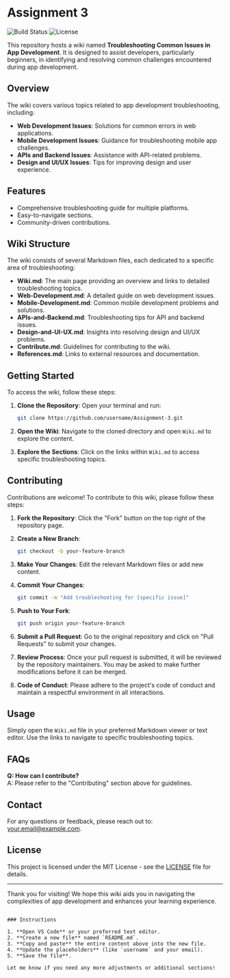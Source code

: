 
# Assignment 3

![Build Status](https://img.shields.io/badge/build-passing-brightgreen) ![License](https://img.shields.io/badge/license-MIT-blue)

This repository hosts a wiki named **Troubleshooting Common Issues in App Development**. It is designed to assist developers, particularly beginners, in identifying and resolving common challenges encountered during app development.

## Overview

The wiki covers various topics related to app development troubleshooting, including:

- **Web Development Issues**: Solutions for common errors in web applications.
- **Mobile Development Issues**: Guidance for troubleshooting mobile app challenges.
- **APIs and Backend Issues**: Assistance with API-related problems.
- **Design and UI/UX Issues**: Tips for improving design and user experience.

## Features

- Comprehensive troubleshooting guide for multiple platforms.
- Easy-to-navigate sections.
- Community-driven contributions.

## Wiki Structure

The wiki consists of several Markdown files, each dedicated to a specific area of troubleshooting:

- **Wiki.md**: The main page providing an overview and links to detailed troubleshooting topics.
- **Web-Development.md**: A detailed guide on web development issues.
- **Mobile-Development.md**: Common mobile development problems and solutions.
- **APIs-and-Backend.md**: Troubleshooting tips for API and backend issues.
- **Design-and-UI-UX.md**: Insights into resolving design and UI/UX problems.
- **Contribute.md**: Guidelines for contributing to the wiki.
- **References.md**: Links to external resources and documentation.

## Getting Started

To access the wiki, follow these steps:

1. **Clone the Repository**:
   Open your terminal and run:
   ```bash
   git clone https://github.com/username/Assignment-3.git
   ```

2. **Open the Wiki**:
   Navigate to the cloned directory and open `Wiki.md` to explore the content.

3. **Explore the Sections**:
   Click on the links within `Wiki.md` to access specific troubleshooting topics.

## Contributing

Contributions are welcome! To contribute to this wiki, please follow these steps:

1. **Fork the Repository**: Click the "Fork" button on the top right of the repository page.

2. **Create a New Branch**: 
   ```bash
   git checkout -b your-feature-branch
   ```

3. **Make Your Changes**: Edit the relevant Markdown files or add new content.

4. **Commit Your Changes**:
   ```bash
   git commit -m "Add troubleshooting for [specific issue]"
   ```

5. **Push to Your Fork**:
   ```bash
   git push origin your-feature-branch
   ```

6. **Submit a Pull Request**: Go to the original repository and click on "Pull Requests" to submit your changes.

7. **Review Process**: Once your pull request is submitted, it will be reviewed by the repository maintainers. You may be asked to make further modifications before it can be merged.

8. **Code of Conduct**: Please adhere to the project's code of conduct and maintain a respectful environment in all interactions.

## Usage

Simply open the `Wiki.md` file in your preferred Markdown viewer or text editor. Use the links to navigate to specific troubleshooting topics.

## FAQs

**Q: How can I contribute?**  
A: Please refer to the "Contributing" section above for guidelines.

## Contact

For any questions or feedback, please reach out to: [your.email@example.com](mailto:your.email@example.com).

## License

This project is licensed under the MIT License - see the [LICENSE](LICENSE) file for details.

---

Thank you for visiting! We hope this wiki aids you in navigating the complexities of app development and enhances your learning experience.
```

### Instructions

1. **Open VS Code** or your preferred text editor.
2. **Create a new file** named `README.md`.
3. **Copy and paste** the entire content above into the new file.
4. **Update the placeholders** (like `username` and your email).
5. **Save the file**.

Let me know if you need any more adjustments or additional sections!
